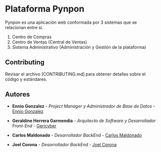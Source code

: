 # Plataforma Pynpon

Pynpon es una aplicación web conformada por 3 sistemas que se relacionan entre sí.

1. Centro de Compras 
2. Centro de Ventas (Central de Ventas)
3. Sistema Administrativo (Administración y Gestión de la plataforma)


## Contributing

Revisar el archivo [CONTRIBUTING.md] para obtener detalles sobre el código y estándares.

## Autores

* **Ennio Gonzalez** - *Project Manager y Administrador de Base de Datos* - [Ennio Gonzalez](https://www.linkedin.com/in/ennio-gonzalez-62b9b6b7/)
* **Geraldine Herrera Garmendia** - *Arquitecto de Software y Desarrollador Front-End* - [Gericyber](https://github.com/GeriCyber)

* **Carlos Maldonado** - *Desarrollador BackEnd* - [Carlos Maldonado](https://www.linkedin.com/in/cmaldonado8/)
* **Joel Corona** - *Desarrollador BackEnd* - [Joel Corona](https://joelcoronah.github.io/)
